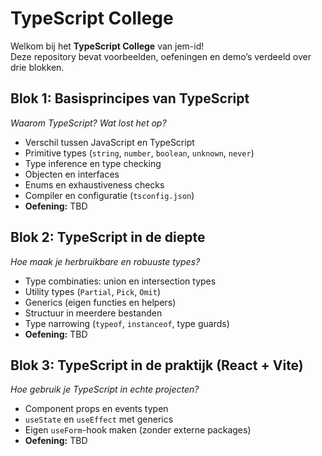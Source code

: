 # TypeScript College

Welkom bij het **TypeScript College** van jem-id!  
Deze repository bevat voorbeelden, oefeningen en demo’s verdeeld over drie blokken.


## **Blok 1: Basisprincipes van TypeScript**

*Waarom TypeScript? Wat lost het op?*

- Verschil tussen JavaScript en TypeScript  
- Primitive types (`string`, `number`, `boolean`, `unknown`, `never`)  
- Type inference en type checking  
- Objecten en interfaces  
- Enums en exhaustiveness checks
- Compiler en configuratie (`tsconfig.json`)  
- **Oefening:** TBD

## **Blok 2: TypeScript in de diepte**

*Hoe maak je herbruikbare en robuuste types?*

- Type combinaties: union en intersection types
- Utility types (`Partial`, `Pick`, `Omit`)  
- Generics (eigen functies en helpers)  
- Structuur in meerdere bestanden
- Type narrowing (`typeof`, `instanceof`, type guards)
- **Oefening:** TBD

## **Blok 3: TypeScript in de praktijk (React + Vite)**

*Hoe gebruik je TypeScript in echte projecten?*

- Component props en events typen  
- `useState` en `useEffect` met generics  
- Eigen `useForm`-hook maken (zonder externe packages)  
- **Oefening:** TBD
